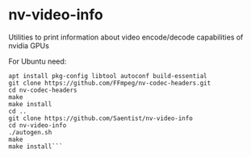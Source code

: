 # nv-video-info
Utilities to print information about video encode/decode capabilities of nvidia GPUs

For Ubuntu need:

```
apt install pkg-config libtool autoconf build-essential 
git clone https://github.com/FFmpeg/nv-codec-headers.git
cd nv-codec-headers
make
make install
cd ..
git clone https://github.com/Saentist/nv-video-info
cd nv-video-info
./autogen.sh
make 
make install```
